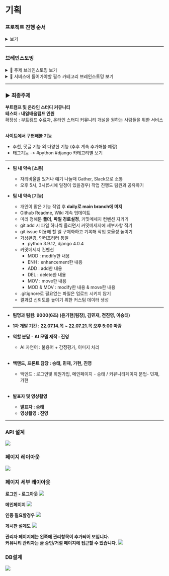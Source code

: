 # 기획

### **프로젝트 진행 순서**

<details>
<summary>보기</summary>
<div markdown="1">

> 발제 → 프로젝트 Notion page 개설 → 주제 브레인스토밍 → 주제선정 → GitHub repository 개설 → Figma 이용해 레이아웃 제작 → 역할분담 및 마감기한 구체화 → 중간 중간 회의 및 팀 내 피드백 → 최종 피드백 → 완성

</div>
</details>

---

### **브레인스토밍**

<details>
<summary>🧠 주제 브레인스토밍 보기</summary>
<div markdown="1">

```
   가현

   도서 검색
   - 전국에 있는 도서관에서 검색할 수 있는
   - 대출 현황
   - 전체 하루 대출, 반납량

   여행지 추천
   - 서울 놀러갈 곳/ 제주도 먹거리, 볼거리
   - 위와 같은 내용을 모아준다
   - 데이트 어플같은거 보면은 서울시에서 무슨무슨구에는 어떤 데이트 장소가 있어서
   어떤 취향이시면 추천합니다

   - 의식주 관련 사이트
   - 미술관 모아주는 사이트

   진영
   여행추천 사이트

   승태
   운동 사이트
   - 자리 났을 때 알려주는(잔여백신 같은 느낌)

   민재
   게임추천 사이트
   - 게임 태그(rpg, console)
   - 순서대로 평점, 다운로드 수

   영화 장면
   - 사진을 기반으로 출처를 찾아주는
   - 여기가 어딘지 알려주는
   - 데이터셋을 만들어야할거 같은 느낌이

   미술과 명화 알려주기
   - 인물 정보
   - 전시되어 있는 위치
   - 같은 작가의 작품

   우진
   스파르타 인원끼리 끈끈해지자, 스파르타 커뮤니티
```

</div>
</details>

<details>
<summary>🧠 서비스에 들어가야할 필수 카테고리 브레인스토밍 보기</summary>
<div markdown="1">

```
가현
- 메인 화면
	- 바로가기 유저가 생성 가능?
		- 공식(스파르타) 사이트 바로가기
		- 사이트 이벤트 바로가기
		- 스파르타 전시회 바로가기

- 자유 정보 게시판
(이 안에 유저가 python, django 등 정보 올릴 게시판 자율적으로 생성 가능, 이용순 혹은 가나다순으로 정렬, 찜기능시 맨위로 게시판 올리기 가능)

- 홍보 게시판
- 질문 게시판
- 출첵 게시판

진영
- 질문방(스택별)
- 잡담방(카테고리별 유저가 자유롭게)
- 잡담방-익명 질문방-실명

승태
- DC처럼 처음에는 모든 갤러리(커뮤니티)가 다 보여지게 단, 갤러리 접근은 인증이 되어야만 가능
- 사용자의 필요에 따라 로그인 후 첫 시작 화면이 모든 갤러리가 보이는 메인 화면 또는 자신이 설정한 갤러리 메인 화면이 될 수 있음
- 갤러리의 생성은 자유롭게 가능?

- 메인
	- 갤러리
	- 이벤트
	-

- 갤러리
	- 자유게시판
	- 익명게시판

민재
- 메인 화면
	ㄴ 자유 게시판
	ㄴ 질문 게시판
	ㄴ 건의 게시판
	ㄴ 프로젝트 소개 게시판
	ㄴ 강의 추천 게시판
		 ㄴpython 강의 추천
			 django 강의 추천
	     등등
	ㄴ 취미 게시판
	ㄴ 여행 게시판
	ㄴ 팀 모집 게시판
	ㄴ 애완동물 자랑 게시판**

```

</div>
</details>

---

### ▶️ 최종주제

**부트캠프 및 온라인 스터디 커뮤니티**<br>
**테스터 : 내일배움캠프 인원**<br>
확장성 : 부트캠프 수료자, 온라인 스터디 커뮤니티 개설을 원하는 사람들을 위한 서비스<br><br>

**사이트에서 구현해볼 기능**

-   추천, 댓글 기능 외 다양한 기능 (추후 계속 추가해볼 예정)
-   태그기능 -> #python #django 카테고리별 보기

---

-   **팀 내 약속 [소통]**
	-   자리비울일 있거나 얘기 나눌때 Gather, Slack으로 소통
	-   오후 5시, 3시(5시에 일정이 있을경우) 작업 진행도 팀원과 공유하기

-   **팀 내 약속 [기능]**

    -   개인이 맡은 기능 작업 후 **daily로 main branch에 머지**
    -   Github Readme, Wiki 계속 업데이트
    -   미리 정해둔 **폴더**, **파일 경로설정**, 커밋메세지 컨벤션 지키기
    -   git add 시 파일 하나씩 올리면서 커밋메세지에 세부사항 적기
    -   git issue 이용해 할 일 구체화하고 기록해 작업 효율성 높이기
    -   가상환경, 인터프리터 통일
        -   python 3.9.12, django 4.0.4
    -   커밋메세지 컨벤션
        -   MOD : modify한 내용
        -   ENH : enhancement한 내용
        -   ADD : add한 내용
        -   DEL : delete한 내용
        -   MOV : move한 내용
        -   MOD & MOV : modify한 내용 & move한 내용
    -   .gitignore로 필요없는 파일은 업로드 시키지 않기
    -   결과값 신뢰도를 높이기 위한 커스텀 데이터 생성

    ***

-   **팀명과 팀원: 9000(6조) (윤가현[팀장], 김민재, 전진영, 이승태)**
-   **1차 개발 기간 : 22.07.14.목 ~ 22.07.21.목 오후 5:00 마감**
-   **역할 분담** - **AI 모델 제작 : 진영**
    -   AI 자연어 : 불용어 + 감정평가, 이미지 처리 <br><br>
-   **백엔드, 프론트 담당 : 승태, 민재, 가현, 진영**
    -   백엔드 : 로그인및 회원가입, 메인페이지 - 승태 / 커뮤니티페이지 분업- 민재, 가현<br><br>
-   **발표자 및 영상촬영**
    -   **발표자 : 승태**
    -   **영상촬영 : 진영**<br>

---

### **API 설계**

![](https://velog.velcdn.com/images/soyoyun/post/5cc5499c-a6f7-41c0-9e9c-080e83406532/image.png)

### **페이지 레이아웃**

![](https://velog.velcdn.com/images/soyoyun/post/5132721f-4b6d-47ce-a4cd-9bd12880bf8d/image.png)

### **페이지 세부 레이아웃**

**로그인 - 로그아웃**
![](https://velog.velcdn.com/images/soyoyun/post/55635918-2a92-43b4-8d5a-73415a35f1b7/image.png)

**메인페이지**
![](https://velog.velcdn.com/images/soyoyun/post/717de1b5-73dc-47ce-95ec-04a172cea770/image.png)

**인증 필요할경우**
![](https://velog.velcdn.com/images/soyoyun/post/fc1fe873-ea44-4c38-9a29-a63f6f288b84/image.png)

**게시판 설계도**
![](https://velog.velcdn.com/images/soyoyun/post/bbda55c5-2a69-49fd-8b3f-45ea7f0caae2/image.png)

**관리자 페이지에는 왼쪽에 관리항목이 추가되어 보입니다.<br>
커뮤니티 관리자는 글 승인/거절 페이지에 접근할 수 있습니다.**
![](https://velog.velcdn.com/images/soyoyun/post/352c554d-98e8-4f9c-88ef-5b9ae75ebc82/image.png)

### **DB설계**

![](https://velog.velcdn.com/images/soyoyun/post/d55cf6c0-2f4e-454b-812a-8ec6384ce48c/image.png)
